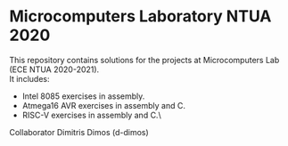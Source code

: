 # Microcomputers Laboratory NTUA 2020
This repository contains solutions for the projects at Microcomputers Lab (ECE NTUA 2020-2021).\
It includes:
* Intel 8085 exercises in assembly.
* Atmega16 AVR exercises in assembly and C.
* RISC-V exercises in assembly and C.\

Collaborator Dimitris Dimos (d-dimos)
